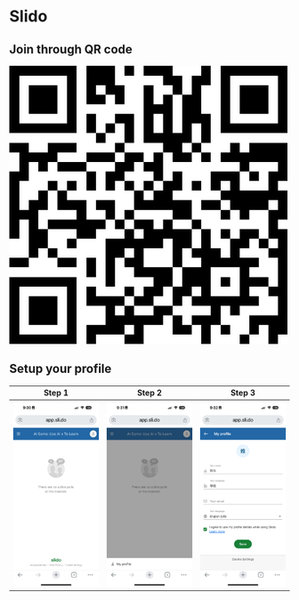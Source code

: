 # Slido

## Join through QR code

<img src="../img/2025-03-07-09-19-36.png" width="500px" />


## Setup your profile

| Step 1 | Step 2 | Step 3 |
|--------|--------|--------|
| ![](../img/slido1.jpeg) | ![](../img/slido2.jpeg) | ![](../img/slido3.jpeg) |
